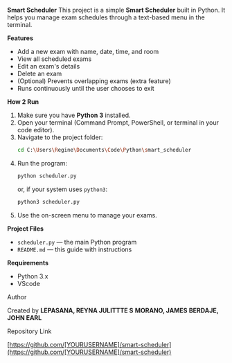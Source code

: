 **Smart Scheduler**
This project is a simple **Smart Scheduler** built in Python.
It helps you manage exam schedules through a text-based menu in the terminal.


**Features**
- Add a new exam with name, date, time, and room
- View all scheduled exams
- Edit an exam's details
- Delete an exam
- (Optional) Prevents overlapping exams (extra feature)
- Runs continuously until the user chooses to exit

**How 2 Run**
1. Make sure you have **Python 3** installed.
2. Open your terminal (Command Prompt, PowerShell, or terminal in your code editor).
3. Navigate to the project folder:
   ```sh
   cd C:\Users\Regine\Documents\Code\Python\smart_scheduler
   ```
4. Run the program:
   ```sh
   python scheduler.py
   ```
   or, if your system uses `python3`:
   ```sh
   python3 scheduler.py
   ```
5. Use the on-screen menu to manage your exams.

**Project Files**
- `scheduler.py` — the main Python program
- `README.md` — this guide with instructions

**Requirements**
- Python 3.x
- VScode

Author

Created by  **LEPASANA, REYNA JULITTTE S**
            **MORANO, JAMES**
            **BERDAJE, JOHN EARL**

Repository Link

[https://github.com/[YOURUSERNAME]/smart-scheduler](https://github.com/[YOURUSERNAME]/smart-scheduler)
